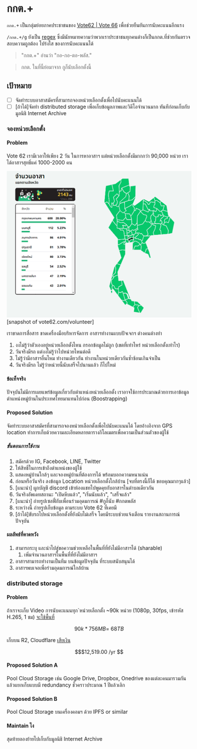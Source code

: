 # กกต.+

`กกต.+` เป็นกลุ่มย่อยภาคประชาชนของ [Vote62 | Vote 66](https://www.vote62.com/) เพื่อช่วยยืนยันการนับคะแนนอีกแรง

`/กกต.+/g` ยังเป็น [regex](https://th.wikipedia.org/wiki/%E0%B8%99%E0%B8%B4%E0%B8%9E%E0%B8%88%E0%B8%99%E0%B9%8C%E0%B8%9B%E0%B8%A3%E0%B8%81%E0%B8%95%E0%B8%B4) ซึ่งมีนัยหมายความว่าพวกเราประชาชนทุกคนต่างก็เป็นกกต.ที่ช่วยกันตรวจสอบความถูกต้อง โปร่งใส ของการนับคะแนนได้

> "กกต.+" อ่านว่า "กอ-กอ-ตอ-พลัส." 

> กกต. ในที่นี้ย่อมาจาก กูก็นับเลือกตั้งนี้


## เป้าหมาย
- [ ] จัดทำระบบอาสาสมัครที่สามารถจองหน่วยเลือกตั้งเพื่อไปนับคะแนนได้ 
- [ ] [ถ้าได้]จัดทำ distributed storage เพื่อเก็บข้อมูลภาพและวิดีโอจำนวนมาก ทันทีก่อนเก็บกับมูลนิธิ Internet Archive 

### จองหน่วยเลือกตั้ง

#### Problem
Vote 62 เรามีเวลาให้เพียง 2 วัน ในการหาอาสาฯ แต่หน่วยเลือกตั้งมีมากกว่า 90,000 หน่วย เราได้อาสาฯสุทธิ์แค่ 1000-2000 คน 


![snapshot of vote62.com/volunteer](https://raw.githubusercontent.com/korkortorplus/.github/main/profile/2023-04-12-20-16-36.png)[snapshot of vote62.com/volunteer]

เราขาดการสื่อสาร ขาดเครื่องมือบริหารจัดการ อาสาฯทำงานแบบปัจเจกฯ ต่างคนต่างทำ

1. งงไม่รู้ว่าตัวเองอยู่หน่วยเลือกตั้งไหน กรอกข้อมูลไม่ถูก (เขตที่เท่าไหร่ หน่วยเลือกตั้งเท่าไร)
2. วันจริงมีรถ แต่งงไม่รู้ว่าไปหน่วยไหนต่อดี
3. ไม่รู้ว่ามีอาสาฯอื่นไหม ทำงานเดียวกัน ทำงานในหน่วยเดียวกันซ้ำซ้อนเกินจำเป็น
4. วันจริงมีรถ ไม่รู้ว่าหน่วยนี้นับเสร็จไปนานแล้ว ก็ไปใหม่


#### ข้อเท็จจริง
ปัจจุบันไม่มีการเผยแพร่ข้อมูลเกี่ยวกับตำแหน่งหน่วยเลือกตั้ง เราอาจใช้การประมาณด้วยการเอาข้อมูลตำแหน่งหมู่บ้านในประเทศไทยมาแทนไปก่อน (Boostrapping)


#### Proposed Solution
จัดทำระบบอาสาสมัครที่สามารถจองหน่วยเลือกตั้งเพื่อไปนับคะแนนได้ โดยอ้างอิงจาก GPS location ทำการเก็บด้วยความละเอียดหลายตารางกิโลเมตรเพื่อความเป็นส่วนตัวของผู้ใช้

##### ขั้นตอนการใช้งาน
1. สมัครด้วย IG, Facebook, LINE, Twitter
2. ให้สิทธิ์ในการเข้าถึงตำแหน่งของผู้ใช้ 
3. แสดงหมู่บ้านใกล้ๆ และจองหมู่บ้านที่ต้องการได้ พร้อมบอกความหนาแน่น
4. ก่อนหรือวันจริง ลงข้อมูล Location หน่วยเลือกตั้งใกล้บ้าน [จบที่ตรงนี้ก็ได้ ขอบคุณมากๆแล้ว]
6. [แนะนำ] ผูกบัญชี discord เข้าห้องแชทไปพูดคุยกับอาสาฯในตำบลเดียวกัน
5. วันจริงอัพเดทสถานะ "เปิดหีบแล้ว", "เริ่มนับแล้ว", "เสร็จแล้ว"
6. [แนะนำ] ถ่ายรูปเซลฟี่กับเพื่อนร่วมอุดมการณ์ #กูก็นับ #กกตพลัส
7. ระหว่างนี้ ถ่ายรูปเก็บข้อมูล ตามระบบ Vote 62 ที่เคยมี
8. [ถ้าได้]ขับรถไปหน่วยเลือกตั้งที่ยังนับไม่เสร็จ โดยมีระบบช่วยแจ้งเตือน รายงานสถานการณ์ปัจจุบัน

#### ผลลัพธ์ที่คาดหวัง
1. สามารถระบุ และนำไปสู่ขอความช่วยเหลือในพื้นที่ที่ยังไม่มีอาสาฯได้ (sharable) 
    1. เพิ่มจำนวนอาสาฯในพื้นที่ที่ยังไม่มีอาสาฯ
2. อาสาฯสามารถทำงานเป็นทีม บนข้อมูลปัจจุบัน ที่ระบบสนับสนุนได้
3. อาสาฯพบเจอเพื่อร่วมอุดมการณ์ใกล้บ้าน


### distributed storage

#### Problem
ถ้าเราจะเก็บ Video การนับคะแนนทุก`หน่วยเลือกตั้ง ~90k หน่วย (1080p, 30fps, เข้ารหัส H.265, 1 ชม) [จะใช้พื้นที่](https://www.seagate.com/as/en/video-storage-calculator/)


```math
90k * 756 MB = ~68 TB 
```

เก็บบน R2, Cloudflare [เสียเงิน](https://r2-calculator.cloudflare.com/) 

```math
$12,519.00 /yr 
```

#### Proposed Solution A
Pool Cloud Storage เช่น Google Drive, Dropbox, Onedrive ของแต่ละคนมารวมกัน แล้วแยกเก็บแบบมี redundancy ชั่วคราวประมาณ 1 ปีแล้วเลิก

#### Proposed Solution B
Pool Cloud Storage บนเครื่องคอมฯ ด้วย IPFS or similar

#### Maintain ไง
สุดท้ายลองย้ายไปเก็บกับมูลนิธิ Internet Archive 